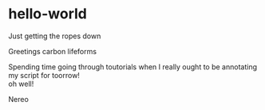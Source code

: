 # hello-world
Just getting the ropes down

Greetings carbon lifeforms

Spending time going through toutorials when I really ought to be annotating my script for toorrow!  
oh well!

Nereo
